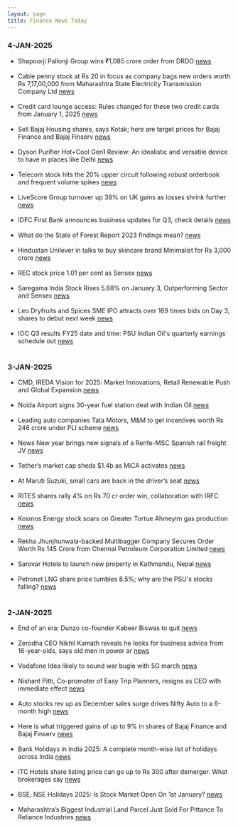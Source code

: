 ```yaml
---
layout: page
title: Finance News Today
---
```


### 4-JAN-2025

- Shapoorji Pallonji Group wins ₹1,085 crore order from DRDO [news](https://www.cnbctv18.com/market/afcons-infra-share-price-1085-crore-order-win-from-drdo-shapoorji-pallonji-group-outlook-ipo-19534017.htm) <br/><br/> 	
- Cable penny stock at Rs 20 in focus as company bags new orders worth Rs 7,17,00,000 from Maharashtra State Electricity Transmission Company Ltd [news](https://www.dsij.in/dsijarticledetail/cable-penny-stock-at-rs-20-in-focus-as-company-bags-new-orders-worth-rs-71700000-from-maharashtra-state-electricity-transmission-company-ltd-id001-45490) <br/><br/> 	
- Credit card lounge access: Rules changed for these two credit cards from January 1, 2025 [news](https://m.economictimes.com/wealth/spend/credit-card-lounge-access-rules-changed-for-these-two-credit-cards-from-january-1-2025/articleshow/116887539.cms) <br/><br/> 	
- Sell Bajaj Housing shares, says Kotak; here are target prices for Bajaj Finance and Bajaj Finserv [news](https://www.businesstoday.in/markets/company-stock/story/sell-bajaj-housing-shares-says-kotak-here-are-target-prices-for-bajaj-finance-and-bajaj-finserv-459448-2025-01-03) <br/><br/> 	
- Dyson Purifier Hot+Cool Gen1 Review: An idealistic and versatile device to have in places like Delhi [news](https://www.thehindu.com/sci-tech/technology/gadgets/dyson-purifier-hotcool-gen1-review-an-idealistic-and-versatile-device-to-have-in-places-like-delhi/article69056799.ece) <br/><br/> 	
- Telecom stock hits the 20% upper circuit following robust orderbook and frequent volume spikes [news](https://tradebrains.in/features/telecom-stock-hits-the-20-upper-circuit-following-robust-orderbook-and-frequent-volume-spikes/) <br/><br/> 	
- LiveScore Group turnover up 38% on UK gains as losses shrink further [news](https://www.egr.global/intel/news/livescore-group-turnover-up-38-on-uk-gains-as-losses-shrink-further/) <br/><br/> 	
- IDFC First Bank announces business updates for Q3, check details [news](https://www.businesstoday.in/markets/company-stock/story/idfc-first-bank-announces-business-updates-for-q3-check-details-459492-2025-01-03) <br/><br/> 	
- What do the State of Forest Report 2023 findings mean? [news](https://www.thehindu.com/sci-tech/energy-and-environment/what-do-the-state-of-forest-report-2023-findings-mean-explained/article69045865.ece) <br/><br/> 	
- Hindustan Unilever in talks to buy skincare brand Minimalist for Rs 3,000 crore [news](https://www.business-standard.com/companies/news/hindustan-unilever-in-talks-to-buy-skincare-brand-minimalist-for-rs-3k-cr-125010300966_1.html) <br/><br/> 	
- REC stock price 1.01 per cent as Sensex [news](https://m.economictimes.com/markets/stocks/stock-watch/rec-stock-price-1-01-per-cent-as-sensex/articleshow/116902701.cms) <br/><br/> 	
- Saregama India Stock Rises 5.88% on January 3, Outperforming Sector and Sensex [news](https://www.marketsmojo.com/news/stocks-in-action/saregama-india-stock-rises-5-88-on-january-3-outperforming-sector-and-sensex-322500) <br/><br/> 	
- Leo Dryfruits and Spices SME IPO attracts over 169 times bids on Day 3, shares to debut next week [news](https://www.moneycontrol.com/news/business/ipo/leo-dryfruits-and-spices-sme-ipo-attracts-over-169-times-bids-on-day-3-shares-to-debut-next-week-12903023.html) <br/><br/> 	
- IOC Q3 results FY25 date and time: PSU Indian Oil's quarterly earnings schedule out [news](https://www.etnownews.com/markets/ioc-q3-results-fy25-date-and-time-psu-indian-oils-quarterly-earnings-schedule-out-details-article-116883157) <br/><br/> 	

### 3-JAN-2025

- CMD, IREDA Vision for 2025: Market Innovations, Retail Renewable Push and Global Expansion [news](https://pib.gov.in/PressReleaseIframePage.aspx?PRID=2089202) <br/><br/> 	
- Noida Airport signs 30-year fuel station deal with Indian Oil [news](https://energy.economictimes.indiatimes.com/news/oil-and-gas/noida-airport-signs-30-year-fuel-station-deal-with-indian-oil/116879890) <br/><br/> 	
- Leading auto companies Tata Motors, M&M to get incentives worth Rs 246 crore under PLI scheme [news](https://www.moneycontrol.com/news/business/companies/leading-auto-companies-tata-motors-m-m-to-get-incentives-worth-rs-246-crore-under-pli-scheme-12902127.html) <br/><br/> 	
- News New year brings new signals of a Renfe-MSC Spanish rail freight JV [news](https://theloadstar.com/new-year-brings-new-signals-of-a-renfe-msc-spanish-rail-freight-jv/) <br/><br/> 	
- Tether’s market cap sheds $1.4b as MiCA activates [news](https://crypto.news/tethers-market-cap-sheds-1-4b-as-mica-activates/) <br/><br/> 	
- At Maruti Suzuki, small cars are back in the driver’s seat [news](https://www.livemint.com/market/mark-to-market/maruti-suzuki-share-price-small-car-sales-suvs-premium-cars-rural-demand-automakers-auto-sector-price-hikes-11735809132657.html) <br/><br/> 	
- RITES shares rally 4% on Rs 70 cr order win, collaboration with IRFC [news](https://m.economictimes.com/markets/stocks/news/rites-shares-rally-4-on-rs-70-cr-order-win-collaboration-with-irfc/articleshow/116904932.cms) <br/><br/> 	
- Kosmos Energy stock soars on Greater Tortue Ahmeyim gas production [news](https://in.investing.com/news/stock-market-news/kosmos-energy-stock-soars-on-greater-tortue-ahmeyim-gas-production-93CH-4595492) <br/><br/> 	
- Rekha Jhunjhunwala-backed Multibagger Company Secures Order Worth Rs 145 Crore from Chennai Petroleum Corporation Limited [news](https://www.dsij.in/dsijarticledetail/rekha-jhunjhunwala-backed-multibagger-company-secures-order-worth-rs-145-crore-from-chennai-petroleum-corporation-limited-id001-45418) <br/><br/> 	
- Sarovar Hotels to launch new property in Kathmandu, Nepal [news](https://finance.yahoo.com/news/sarovar-hotels-launch-property-kathmandu-155538928.html) <br/><br/> 	
- Petronet LNG share price tumbles 8.5%; why are the PSU's stocks falling? [news](https://www.business-standard.com/markets/news/petronet-lng-share-price-tumbles-7-why-are-the-psu-s-stocks-falling-125010200263_1.html) <br/><br/> 	

### 2-JAN-2025

- End of an era: Dunzo co-founder Kabeer Biswas to quit [news](https://www.moneycontrol.com/news/business/startup/end-of-an-era-dunzo-co-founder-kabeer-biswas-to-quit-12902324.html) <br/><br/> 	
- Zerodha CEO Nikhil Kamath reveals he looks for business advice from 16-year-olds, says old men in power ar [news](https://m.economictimes.com/magazines/panache/zerodha-ceo-nikhil-kamath-reveals-he-looks-for-business-advice-from-16-year-olds-says-old-men-in-power-are-out-of-touch/articleshow/116850002.cms) <br/><br/> 	
- Vodafone Idea likely to sound war bugle with 5G march [news](https://m.economictimes.com/industry/telecom/telecom-news/vodafone-idea-likely-to-sound-war-bugle-with-5g-march/articleshow/116863195.cms) <br/><br/> 	
- Nishant Pitti, Co-promoter of Easy Trip Planners, resigns as CEO with immediate effect [news](https://www.cnbctv18.com/market/nishant-pitti-easy-trip-planners-ease-my-trip-ceo-resigns-stake-sale-block-deal-share-price-reaction-19532728.htm) <br/><br/> 	
- Auto stocks rev up as December sales surge drives Nifty Auto to a 6-month high [news](https://www.moneycontrol.com/news/business/markets/auto-stocks-rev-up-as-december-sales-surge-drives-nifty-auto-to-a-6-month-high-12902019.html) <br/><br/> 	
- Here is what triggered gains of up to 9% in shares of Bajaj Finance and Bajaj Finserv [news](https://www.cnbctv18.com/market/bajaj-finance-bajaj-finserv-share-price-top-nifty-50-gainers-target-citi-positive-aum-nim-q3-returns-19533355.htm) <br/><br/> 	
- Bank Holidays in India 2025: A complete month-wise list of holidays across India [news](https://indianexpress.com/article/when-is/bank-holidays-in-india-2025-a-complete-month-wise-list-of-holidays-9755797/) <br/><br/> 	
- ITC Hotels share listing price can go up to Rs 300 after demerger. What brokerages say [news](https://m.economictimes.com/markets/stocks/news/itc-hotels-share-listing-price-can-go-up-to-rs-300-after-demerger-what-brokerages-say/articleshow/116874217.cms) <br/><br/> 	
- BSE, NSE Holidays 2025: Is Stock Market Open On 1st January? [news](https://www.news18.com/business/markets/stock-market-holidays-2025-jan-1-nse-bse-new-year-9174112.html) <br/><br/> 	
- Maharashtra’s Biggest Industrial Land Parcel Just Sold For Pittance To Reliance Industries [news](https://www.ndtvprofit.com/business/reliance-navi-mumbai-iia-stake-land-deal) <br/><br/> 	
